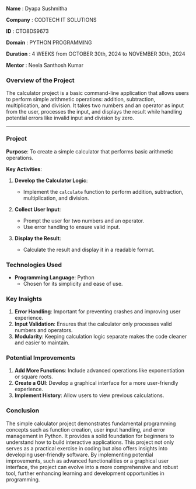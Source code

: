 **Name** : Dyapa Sushmitha

**Company** : CODTECH IT SOLUTIONS

**ID** : CTO8DS9673

**Domain** : PYTHON PROGRAMMING

**Duration** : 4 WEEKS from OCTOBER 30th, 2024 to NOVEMBER 30th, 2024

**Mentor** : Neela Santhosh Kumar

### Overview of the Project

The calculator project is a basic command-line application that allows users to perform simple arithmetic operations:
addition, subtraction, multiplication, and division.
It takes two numbers and an operator as input from the user, processes the input, and displays the result while
handling potential errors like invalid input and division by zero.

---

### Project

**Purpose**: To create a simple calculator that performs basic arithmetic operations.

**Key Activities**:
1. **Develop the Calculator Logic**:
   - Implement the `calculate` function to perform addition, subtraction, multiplication, and division.

2. **Collect User Input**:
   - Prompt the user for two numbers and an operator.
   - Use error handling to ensure valid input.

3. **Display the Result**:
   - Calculate the result and display it in a readable format.

### Technologies Used

- **Programming Language**: Python
  - Chosen for its simplicity and ease of use.

### Key Insights

1. **Error Handling**: Important for preventing crashes and improving user experience.
2. **Input Validation**: Ensures that the calculator only processes valid numbers and operators.
3. **Modularity**: Keeping calculation logic separate makes the code cleaner and easier to maintain.

### Potential Improvements

1. **Add More Functions**: Include advanced operations like exponentiation or square roots.
2. **Create a GUI**: Develop a graphical interface for a more user-friendly experience.
3. **Implement History**: Allow users to view previous calculations.

### Conclusion

The simple calculator project demonstrates fundamental programming concepts such as function creation,
user input handling, and error management in Python. 
It provides a solid foundation for beginners to understand how to build interactive applications.
This project not only serves as a practical exercise in coding but also offers insights into developing user-friendly software.
By implementing potential improvements, such as advanced functionalities or a graphical user interface, the project can 
evolve into a more comprehensive and robust tool, further enhancing learning and development opportunities in programming.
